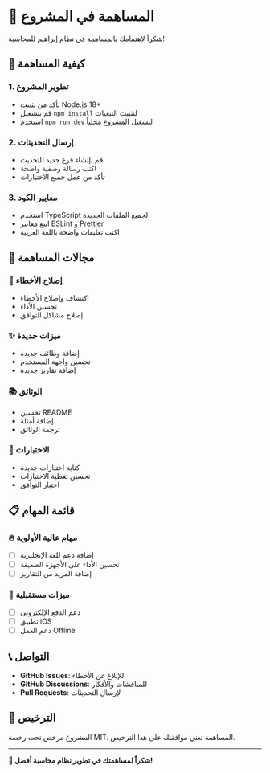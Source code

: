 # 🤝 المساهمة في المشروع

شكراً لاهتمامك بالمساهمة في نظام إبراهيم للمحاسبة!

## 🚀 كيفية المساهمة

### 1. **تطوير المشروع**
- تأكد من تثبيت Node.js 18+
- قم بتشغيل `npm install` لتثبيت التبعيات
- استخدم `npm run dev` لتشغيل المشروع محلياً

### 2. **إرسال التحديثات**
- قم بإنشاء فرع جديد للتحديث
- اكتب رسالة وصفية واضحة
- تأكد من عمل جميع الاختبارات

### 3. **معايير الكود**
- استخدم TypeScript لجميع الملفات الجديدة
- اتبع معايير ESLint و Prettier
- اكتب تعليقات واضحة باللغة العربية

## 🎯 مجالات المساهمة

### 🐛 **إصلاح الأخطاء**
- اكتشاف وإصلاح الأخطاء
- تحسين الأداء
- إصلاح مشاكل التوافق

### ✨ **ميزات جديدة**
- إضافة وظائف جديدة
- تحسين واجهة المستخدم
- إضافة تقارير جديدة

### 📚 **الوثائق**
- تحسين README
- إضافة أمثلة
- ترجمة الوثائق

### 🧪 **الاختبارات**
- كتابة اختبارات جديدة
- تحسين تغطية الاختبارات
- اختبار التوافق

## 📋 قائمة المهام

### 🔥 **مهام عالية الأولوية**
- [ ] إضافة دعم للغة الإنجليزية
- [ ] تحسين الأداء على الأجهزة الضعيفة
- [ ] إضافة المزيد من التقارير

### 🚀 **ميزات مستقبلية**
- [ ] دعم الدفع الإلكتروني
- [ ] تطبيق iOS
- [ ] دعم العمل Offline

## 📞 التواصل

- **GitHub Issues**: للإبلاغ عن الأخطاء
- **GitHub Discussions**: للمناقشات والأفكار
- **Pull Requests**: لإرسال التحديثات

## 📄 الترخيص

المشروع مرخص تحت رخصة MIT. المساهمة تعني موافقتك على هذا الترخيص.

---

**🎉 شكراً لمساهمتك في تطوير نظام محاسبة أفضل!**
